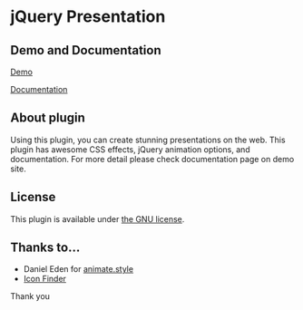 # jQuery Presentation

## Demo and Documentation

[Demo](http://fjfj.xyz/presentation/)

[Documentation](http://fjfj.xyz/presentation//documentation/)

## About plugin

Using this plugin, you can create stunning presentations on the web.
This plugin has awesome CSS effects, jQuery animation options, and documentation.
For more detail please check documentation page on demo site.

## License

This plugin is available under [the GNU license](https://www.gnu.org/licenses/gpl-3.0.en.html).


## Thanks to…

* Daniel Eden for [animate.style](http://daneden.me/animate)
* [Icon Finder](https://www.iconfinder.com/)

Thank you
